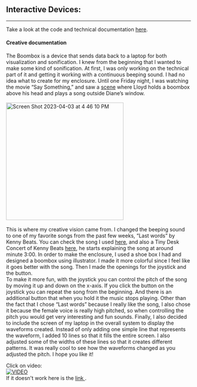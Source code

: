 ## Interactive Devices: 
---
Take a look at the code and technical documentation <a href="https://github.com/AndreaBus99/CES-technical-documentation/tree/main/Interactive%20Devices">here</a>.

#### Creative documentation

The Boombox is a device that sends data back to a laptop for both visualization and sonification. I knew from the beginning that I wanted to make some kind of sonification. At first, I was only working on the technical part of it and getting it working with a continuous beeping sound. I had no idea what to create for my enclosure. Until one Friday night, I was watching the movie “Say Something,” and saw a <a href="https://www.youtube.com/watch?v=1GoH3M9Kb4g"> scene</a> where Lloyd holds a boombox above his head and plays a song outside Diane’s window. 
<br>
<br>
<img width="320" alt="Screen Shot 2023-04-03 at 4 46 10 PM" src="https://user-images.githubusercontent.com/80929001/229623829-b5229837-04de-4afc-b8ae-83035669d6e1.png">
<br>
<br>
This is where my creative vision came from. I changed the beeping sound to one of my favorite songs from the past few weeks, “Last words” by Kenny Beats. You can check the song I used <a href="https://www.youtube.com/watch?v=xCxt_H7e38E"> here</a>, and also a Tiny Desk Concert of Kenny Beats <a href="https://www.youtube.com/watch?v=BPRVzA67Dbs"> here</a>, he starts explaining the song at around minute 3:00. In order to make the enclosure, I used a shoe box I had and designed a boombox using illustrator. I made it more colorful since I feel like it goes better with the song. Then I made the openings for the joystick and the button. 
<br>
To make it more fun, with the joystick you can control the pitch of the song by moving it up and down on the x-axis. If you click the button on the joystick you can repeat the song from the beginning. And there is an additional button that when you hold it the music stops playing. Other than the fact that I chose “Last words” because I really like the song, I also chose it because the female voice is really high pitched, so when controlling the pitch you would get very interesting and fun sounds. Finally, I also decided to include the screen of my laptop in the overall system to display the waveforms created. Instead of only adding one simple line that represents the waveform, I added 10 lines so that it fills the entire screen. I also adjusted some of the widths of these lines so that it creates different patterns. It was really cool to see how the waveforms changed as you adjusted the pitch. I hope you like it! 


Click on video: 
<br>
[![VIDEO](https://img.youtube.com/vi/rAs8bwm8f1A/0.jpg)](https://www.youtube.com/watch?v=rAs8bwm8f1A)
<br>
If it doesn't work here is the <a href="https://youtu.be/rAs8bwm8f1A"> link </a>.
